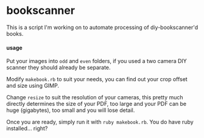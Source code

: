 # bookscanner

This is a script I'm working on to automate processing of diy-bookscanner'd books.

#### usage

Put your images into `odd` and `even` folders, if you used a two camera DIY scanner they should already be separate. 

Modify `makebook.rb` to suit your needs, you can find out your crop offset and size using GIMP. 

Change `resize` to suit the resolution of your cameras, this pretty much directly determines the size of your PDF, too large and your PDF can be huge (gigabytes), too small and you will lose detail.

Once you are ready, simply run it with `ruby makebook.rb`. You do have ruby installed... right?
